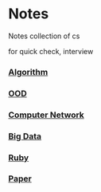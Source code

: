 # Notes
Notes collection of cs

for quick check, interview

### [Algorithm](https://github.com/Iris-Song/algorithm)

### [OOD](https://github.com/Iris-Song/Object-Oriented-Design-Pattern)

### [Computer Network](https://github.com/Iris-Song/Computer-Network-Course/tree/main/NOTES)

### [Big Data](https://github.com/Iris-Song/Big-Data/Notes)

### [Ruby](https://github.com/Iris-Song/Ruby-notes)

### [Paper](https://github.com/Iris-Song/paper-reading)

